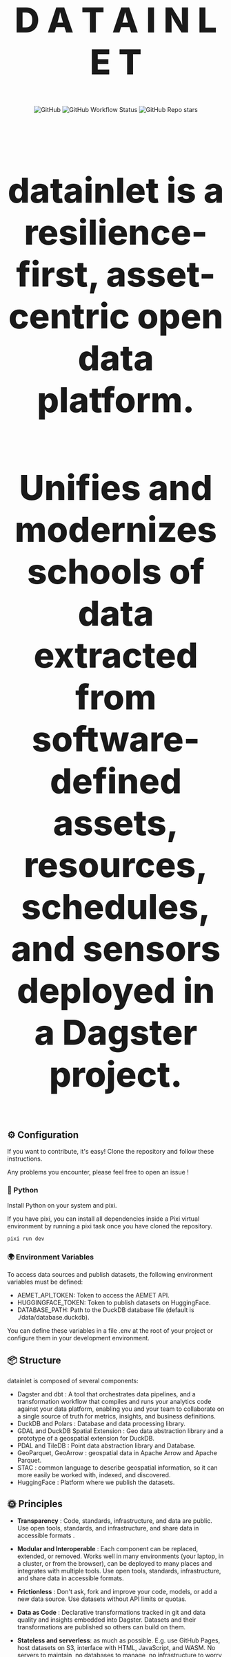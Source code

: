 <!-- markdownlint-disable MD033 MD041-->

<p align="center">
  <h1 style="font-size:80px; font-weight: 800;" align="center">D A T A  I N L E T</h1>
</p>

<div align="center">
  <img alt="GitHub" src="https://img.shields.io/github/license/davidgasquez/datania?style=flat-square">
  <img alt="GitHub Workflow Status" src="https://img.shields.io/github/actions/workflow/status/davidgasquez/datania/ci.yml?style=flat-square">
  <img alt="GitHub Repo stars" src="https://img.shields.io/github/stars/davidgasquez/datania?style=flat-square">
</div>

<br>
 <h4 style="font-size:80px; font-weight: 800;" align="center">datainlet is a resilience-first, asset-centric open data platform.  </h4>

 <p style="font-size:80px; font-weight: 800;" align="center"> Unifies and modernizes schools of data extracted from software-defined assets, resources, schedules, and sensors deployed in a Dagster project. </p>

## ⚙️ Configuration

If you want to contribute, it's easy! Clone the repository and follow these instructions.

Any problems you encounter, please feel free to open an issue !

### 🐍 Python

Install Python on your system and pixi.

If you have pixi, you can install all dependencies inside a Pixi virtual environment by running a pixi task once you have cloned the repository.

```bash
pixi run dev
```

### 🌍 Environment Variables

To access data sources and publish datasets, the following environment variables must be defined:

- AEMET_API_TOKEN: Token to access the AEMET API.
- HUGGINGFACE_TOKEN: Token to publish datasets on HuggingFace.
- DATABASE_PATH: Path to the DuckDB database file (default is ./data/database.duckdb).

You can define these variables in a file .env at the root of your project or configure them in your development environment.

## 📦 Structure

datainlet is composed of several components:

- Dagster and dbt : A tool that orchestrates data pipelines, and a transformation workflow that compiles and runs your analytics code against your data platform, enabling you and your team to collaborate on a single source of truth for metrics, insights, and business definitions.
- DuckDB and Polars : Database and data processing library.
- GDAL and DuckDB Spatial Extension : Geo data abstraction library and a prototype of a geospatial extension for DuckDB.
- PDAL and TileDB : Point data abstraction library and Database.
- GeoParquet, GeoArrow :  geospatial data in Apache Arrow and Apache Parquet.
- STAC : common language to describe geospatial information, so it can more easily be worked with, indexed, and discovered.
- HuggingFace : Platform where we publish the datasets.

## 🌞 Principles

- **Transparency** : Code, standards, infrastructure, and data are public. Use open tools, standards, and infrastructure, and share data in accessible formats .

- **Modular and Interoperable** : Each component can be replaced, extended, or removed. Works well in many environments (your laptop, in a cluster, or from the browser), can be deployed to many places  and integrates with multiple tools. Use open tools, standards, infrastructure, and share data in accessible formats.

- **Frictionless** : Don't ask, fork and improve your code, models, or add a new data source. Use datasets without API limits or quotas.

- **Data as Code** : Declarative transformations tracked in git and data quality and insights embedded into Dagster. Datasets and their transformations are published so others can build on them. 

- **Stateless and serverless**: as much as possible. E.g. use GitHub Pages, host datasets on S3, interface with HTML, JavaScript, and WASM. No servers to maintain, no databases to manage, no infrastructure to worry about. Keep infrastructure management lean.

- **Glue** : datainlet is a bridge between tools and approaches, so we want to ensure that your data platform isn't just GDAL in a trench coat.
  - We enable modular asset materialization of ingesting and staging of raw and processed data that is transparent and asset-centric for the community configuration from start to completion.
    - DuckDB for a simple, portable, feature-rich, fast, Dagster-integrated RDBMS to provide high performance on complex queries against large databases in embedded configuration, such as combining tables with hundreds of columns and billions of rows.
    - TileDB for a single, unified solution that manages the geospatial data objects along with the raw original data (e.g., images, text files, etc), the ML embedding models, and all the other data modalities in your application

- **[#beFAIRandCARE](https://opencontext.org/about/fair-care)** :
     <h3 style="font-size:80px; font-weight: 800;" align="center"> Findability, Accessibility, Interoperability, Reuse of digital assets,</h3>
          <h3 style="font-size:80px; font-weight: 800;" align="center"> and</h3>
     <h3 style="font-size:80px; font-weight: 800;" align="center"> Collective Benefit, Authority To Control, Responsibility, Ethics </h3>

- **[IOCM](https://iocm.noaa.gov/)** : Integrated Ocean and Coastal Mapping is the practice of planning, acquiring, integrating, and sharing ocean and coastal data and related products so that people who need the data can find it and use it easily:
     <h3 style="font-size:80px; font-weight: 800;" align="center">Map Once, Use Many Times.</h3>

- **No vendor lock-in** :

<h4 style="font-size:80px; font-weight: 800;" align="center">
  Rely on Open code, standards, and infrastructure.

  Use the tool you want to create, explore, and consume the datasets.

  Agnostic of any tooling or infrastructure provider.

  Standard format for data and APIs!

  Keep your data as future-friendly and future-proof as possible!
</h4>

- **Resilience**: For communities to be successful, multi-stakeholder projects require buy-in from many levels of the community: decision makers, local agency staff, homeowners, real estate professionals, and design, construction, and maintenance contractors.
  - After pipelining your assets, resources, jobs, etc.; You should be able to immediately view your data tables and visualize complex insights using simple workflows ranging from databases, ArcGIS, QGIS, Jupyter Notebooks, MapLibre, and more to come. 


## Proof of Concept - Showcase Project
<h4 style="font-size:80px; font-weight: 800;" align="center">

  _From Planning to Action for Coastal Resilience:_

  _Elevating Environmental Literacy for USVI Priority Resilience Projects_
</h4>



## 📄 License

datainlet is an open source project under the MIT license.
